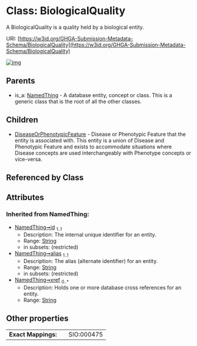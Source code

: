 
# Class: BiologicalQuality


A BiologicalQuality is a quality held by a biological entity.

URI: [https://w3id.org/GHGA-Submission-Metadata-Schema/BiologicalQuality](https://w3id.org/GHGA-Submission-Metadata-Schema/BiologicalQuality)


[![img](https://yuml.me/diagram/nofunky;dir:TB/class/[NamedThing],[DiseaseOrPhenotypicFeature],[BiologicalQuality&#124;id(i):string;alias(i):string;xref(i):string%20*]^-[DiseaseOrPhenotypicFeature],[NamedThing]^-[BiologicalQuality])](https://yuml.me/diagram/nofunky;dir:TB/class/[NamedThing],[DiseaseOrPhenotypicFeature],[BiologicalQuality&#124;id(i):string;alias(i):string;xref(i):string%20*]^-[DiseaseOrPhenotypicFeature],[NamedThing]^-[BiologicalQuality])

## Parents

 *  is_a: [NamedThing](NamedThing.md) - A database entity, concept or class. This is a generic class that is the root of all the other classes.

## Children

 * [DiseaseOrPhenotypicFeature](DiseaseOrPhenotypicFeature.md) - Disease or Phenotypic Feature that the entity is associated with. This entity is a union of Disease and Phenotypic Feature and exists to accommodate situations where Disease concepts are used interchangeably with Phenotype concepts or vice-versa.

## Referenced by Class


## Attributes


### Inherited from NamedThing:

 * [NamedThing➞id](NamedThing_id.md)  <sub>1..1</sub>
     * Description: The internal unique identifier for an entity.
     * Range: [String](types/String.md)
     * in subsets: (restricted)
 * [NamedThing➞alias](NamedThing_alias.md)  <sub>1..1</sub>
     * Description: The alias (alternate identifier) for an entity.
     * Range: [String](types/String.md)
     * in subsets: (restricted)
 * [NamedThing➞xref](NamedThing_xref.md)  <sub>0..\*</sub>
     * Description: Holds one or more database cross references for an entity.
     * Range: [String](types/String.md)

## Other properties

|  |  |  |
| --- | --- | --- |
| **Exact Mappings:** | | SIO:000475 |

